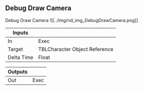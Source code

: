 ## Debug Draw Camera
Debug Draw Camera
![[../img/nd_img_DebugDrawCamera.png]]

|Inputs||
|--|--|
| In | Exec |
| Target | TBLCharacter Object Reference |
| Delta Time | Float |

|Outputs||
|--|--|
| Out | Exec |
